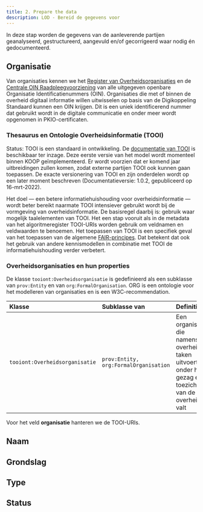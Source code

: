 ```yaml
---
title: 2. Prepare the data
description: LOD - Bereid de gegevens voor
---
```


In deze stap worden de gegevens van de aanleverende partijen geanalyseerd, gestructureerd, aangevuld en/of gecorrigeerd waar nodig én gedocumenteerd.

## Organisatie

Van organisaties kennen we het [Register van Overheidsorganisaties](https://organisaties.overheid.nl/) en de [Centrale OIN Raadpleegvoorziening](https://portaal.digikoppeling.nl/registers/) van alle uitgegeven openbare Organisatie Identificatienummers (OIN). Organisaties die met of binnen de overheid digitaal informatie willen uitwisselen op basis van de Digikoppeling Standaard kunnen een OIN krijgen. Dit is een uniek identificerend nummer dat gebruikt wordt in de digitale communicatie en onder meer wordt opgenomen in PKIO-certificaten.

### Thesaurus en Ontologie Overheidsinformatie (TOOI)

Status: TOOI is een standaard in ontwikkeling. De [documentatie van TOOI](https://tardis.overheid.nl/manual/Documentatie_TOOI.html) is beschikbaar ter inzage. Deze eerste versie van het model wordt momenteel binnen KOOP geïmplementeerd. Er wordt voorzien dat er komend jaar uitbreidingen zullen komen, zodat externe partijen TOOI ook kunnen gaan toepassen. De exacte versionering van TOOI en zijn onderdelen wordt op een later moment beschreven (Documentatieversie: 1.0.2, gepubliceerd op 16-mrt-2022).

Het doel — een betere informatiehuishouding voor overheidsinformatie — wordt beter bereikt naarmate TOOI intensiever gebruikt wordt bij de vormgeving van overheidsinformatie. De basisregel daarbij is: gebruik waar mogelijk taalelementen van TOOI. Het een stap vooruit als in de metadata van het algoritmeregister TOOI-URIs worden gebruik om veldnamen en veldwaarden te benoemen. Het toepassen van TOOI is een specifiek geval van het toepassen van de algemene [FAIR-principes](https://www.go-fair.org/fair-principles/). Dat betekent dat ook het gebruik van andere kennismodellen in combinatie met TOOI de informatiehuishouding verder verbetert.

### Overheidsorganisaties en hun properties

De klasse `tooiont:Overheidsorganisatie` is gedefinieerd als een subklasse van `prov:Entity` en van `org:FormalOrganisation`. ORG is een ontologie voor het modelleren van organisaties en is een W3C-recommendation.

| Klasse | Subklasse van | Definitie | Toelichting |
| :----- | :------------ | :-------- | :---------- |
| `tooiont:Overheidsorganisatie` | `prov:Entity, org:FormalOrganisation` | Een organisatie die namens de overheid taken uitvoert en onder het gezag en toezicht van de overheid valt | Welke organisaties dat zijn hangt af van wetgeving en verandert daarom met de tijd.

Voor het veld **organisatie** hanteren we de TOOI-URIs.

## Naam

## Grondslag

## Type

## Status